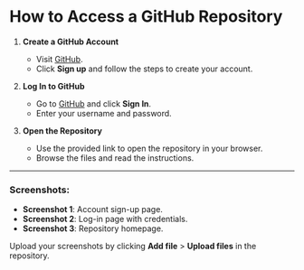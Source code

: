 # How to Access a GitHub Repository

1. **Create a GitHub Account**
   - Visit [GitHub](https://github.com).
   - Click **Sign up** and follow the steps to create your account.

2. **Log In to GitHub**
   - Go to [GitHub](https://github.com) and click **Sign In**.
   - Enter your username and password.

3. **Open the Repository**
   - Use the provided link to open the repository in your browser.
   - Browse the files and read the instructions.

---

### Screenshots:
- **Screenshot 1**: Account sign-up page.
- **Screenshot 2**: Log-in page with credentials.
- **Screenshot 3**: Repository homepage.

Upload your screenshots by clicking **Add file** > **Upload files** in the repository.

